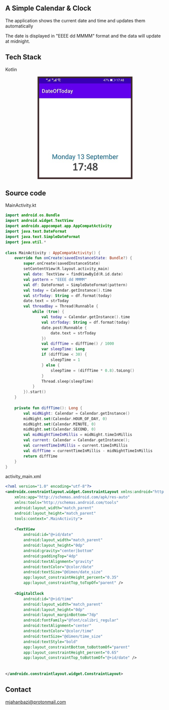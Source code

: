 ## A Simple Calendar & Clock

The application shows the current date and time and updates them automatically

The date is displayed in "EEEE dd MMMM" format and the data will update at midnight.

## Tech Stack

Kotlin

<!-- ![Logo](https://github.com/peymanjahanbazi/DateOfToday/blob/main/images/screenshot2.jpg)  -->

<p align="center">
  <img src="https://github.com/mahbubejahanbazi/date_of_today/blob/main/images/screenshot2.jpg" />
</p>


## Source code

MainActivity.kt
```kotlin
import android.os.Bundle
import android.widget.TextView
import androidx.appcompat.app.AppCompatActivity
import java.text.DateFormat
import java.text.SimpleDateFormat
import java.util.*

class MainActivity : AppCompatActivity() {
    override fun onCreate(savedInstanceState: Bundle?) {
        super.onCreate(savedInstanceState)
        setContentView(R.layout.activity_main)
        val date: TextView = findViewById(R.id.date)
        val pattern = "EEEE dd MMMM"
        val df: DateFormat = SimpleDateFormat(pattern)
        val today = Calendar.getInstance().time
        val strToday: String = df.format(today)
        date.text = strToday
        val threadDay = Thread(Runnable {
            while (true) {
                val today = Calendar.getInstance().time
                val strToday: String = df.format(today)
                date.post(Runnable {
                    date.text = strToday
                })
                val diffTime = diffTime() / 1000
                var sleepTime: Long
                if (diffTime < 30) {
                    sleepTime = 1
                } else {
                    sleepTime = (diffTime * 0.8).toLong()
                }
                Thread.sleep(sleepTime)
            }
        }).start()
    }

    private fun diffTime(): Long {
        val midNight: Calendar = Calendar.getInstance()
        midNight.set(Calendar.HOUR_OF_DAY, 0)
        midNight.set(Calendar.MINUTE, 0)
        midNight.set(Calendar.SECOND, 0)
        val midNightTimeInMillis = midNight.timeInMillis
        val current: Calendar = Calendar.getInstance();
        val currentTimeInMillis = current.timeInMillis
        val diffTime = currentTimeInMillis - midNightTimeInMillis
        return diffTime
    }
}

```

activity_main.xml

```xml
<?xml version="1.0" encoding="utf-8"?>
<androidx.constraintlayout.widget.ConstraintLayout xmlns:android="http://schemas.android.com/apk/res/android"
    xmlns:app="http://schemas.android.com/apk/res-auto"
    xmlns:tools="http://schemas.android.com/tools"
    android:layout_width="match_parent"
    android:layout_height="match_parent"
    tools:context=".MainActivity">

    <TextView
        android:id="@+id/date"
        android:layout_width="match_parent"
        android:layout_height="0dp"
        android:gravity="center|bottom"
        android:paddingTop="4dp"
        android:textAlignment="gravity"
        android:textColor="@color/date"
        android:textSize="@dimen/date_size"
        app:layout_constraintHeight_percent="0.35"
        app:layout_constraintTop_toTopOf="parent" />

    <DigitalClock
        android:id="@+id/time"
        android:layout_width="match_parent"
        android:layout_height="0dp"
        android:layout_marginBottom="7dp"
        android:fontFamily="@font/calibri_regular"
        android:textAlignment="center"
        android:textColor="@color/time"
        android:textSize="@dimen/time_size"
        android:textStyle="bold"
        app:layout_constraintBottom_toBottomOf="parent"
        app:layout_constraintHeight_percent="0.65"
        app:layout_constraintTop_toBottomOf="@+id/date" />


</androidx.constraintlayout.widget.ConstraintLayout>
```
## Contact


mjahanbazi@protonmail.com